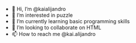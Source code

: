 - 👋 Hi, I’m @kaialijandro
- 👀 I’m interested in puzzle
- 🌱 I’m currently learning basic programming skills
- 💞️ I’m looking to collaborate on HTML
- 📫 How to reach me @kai.alijandro

<!---
kaialijandro/kaialijandro is a ✨ special ✨ repository because its `README.md` (this file) appears on your GitHub profile.
You can click the Preview link to take a look at your changes.
--->
